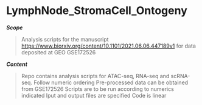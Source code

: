 # LymphNode_StromaCell_Ontogeny

***Scope***
> Analysis scripts for the manuscript
https://www.biorxiv.org/content/10.1101/2021.06.06.447189v1
> for data deposited at GEO GSE172526


***Content***
> Repo contains analysis scripts for ATAC-seq, RNA-seq and scRNA-seq.
> Follow numeric ordering
> Pre-processed data can be obtained from GSE172526
> Scripts are to be run according to numerics indicated
> Iput and output files are specified
> Code is linear


